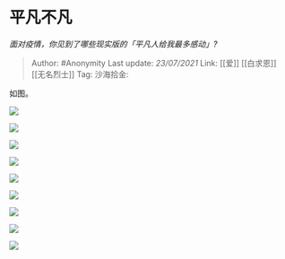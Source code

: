 # 平凡不凡
*面对疫情，你见到了哪些现实版的「平凡人给我最多感动」?*

> Author: #Anonymity
> Last update: *23/07/2021*
> Link: [[爱]] [[白求恩]] [[无名烈士]]
> Tag:
> 沙海拾金:

如图。

![](https://pic2.zhimg.com/50/v2-b3dbe115bd9fd464f1bd7201a424de79_hd.jpg?source=1940ef5c)

![](https://pic1.zhimg.com/50/v2-0381f94c4ef584872aa5ababe7eda1e5_hd.jpg?source=1940ef5c)

![](https://pic1.zhimg.com/50/v2-a4df38899abfe5387ba0b03132288c6b_hd.jpg?source=1940ef5c)

![](https://pic2.zhimg.com/50/v2-e38af5f26750563eaa8133c8f6945617_hd.jpg?source=1940ef5c)

![](https://pic1.zhimg.com/50/v2-b5c26a44f1b6093c15d291fa8a469567_hd.jpg?source=1940ef5c)

![](https://pic1.zhimg.com/50/v2-657b2a043aa629a88900cee79cad70dc_hd.jpg?source=1940ef5c)

![](https://pic2.zhimg.com/50/v2-c15bbccb88739dabdc66cf83052afe11_hd.jpg?source=1940ef5c)

![](https://pic3.zhimg.com/50/v2-ad9ae1b3bc87fc1ecd41237819c1220d_hd.jpg?source=1940ef5c)

![](https://pic4.zhimg.com/50/v2-671b4b56900de0630865dabbf777ff7b_hd.jpg?source=1940ef5c)
